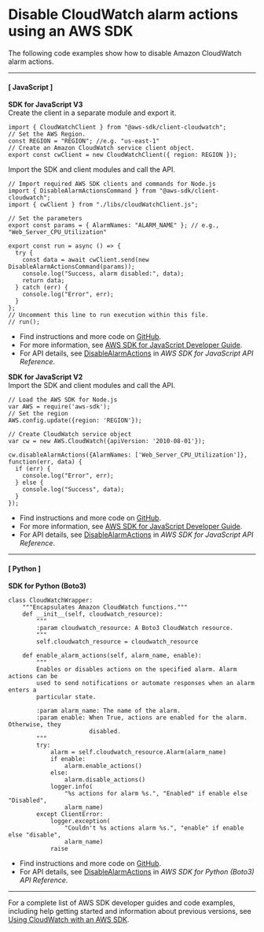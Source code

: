 # Disable CloudWatch alarm actions using an AWS SDK<a name="example_cloudwatch_DisableAlarmActions_section"></a>

The following code examples show how to disable Amazon CloudWatch alarm actions\.

------
#### [ JavaScript ]

**SDK for JavaScript V3**  
Create the client in a separate module and export it\.  

```
import { CloudWatchClient } from "@aws-sdk/client-cloudwatch";
// Set the AWS Region.
const REGION = "REGION"; //e.g. "us-east-1"
// Create an Amazon CloudWatch service client object.
export const cwClient = new CloudWatchClient({ region: REGION });
```
Import the SDK and client modules and call the API\.  

```
// Import required AWS SDK clients and commands for Node.js
import { DisableAlarmActionsCommand } from "@aws-sdk/client-cloudwatch";
import { cwClient } from "./libs/cloudWatchClient.js";

// Set the parameters
export const params = { AlarmNames: "ALARM_NAME" }; // e.g., "Web_Server_CPU_Utilization"

export const run = async () => {
  try {
    const data = await cwClient.send(new DisableAlarmActionsCommand(params));
    console.log("Success, alarm disabled:", data);
    return data;
  } catch (err) {
    console.log("Error", err);
  }
};
// Uncomment this line to run execution within this file.
// run();
```
+  Find instructions and more code on [GitHub](https://github.com/awsdocs/aws-doc-sdk-examples/tree/main/javascriptv3/example_code/cloudwatch)\. 
+  For more information, see [AWS SDK for JavaScript Developer Guide](https://docs.aws.amazon.com/sdk-for-javascript/v3/developer-guide/cloudwatch-examples-using-alarm-actions.html#cloudwatch-examples-using-alarm-actions-disabling)\. 
+  For API details, see [DisableAlarmActions](https://docs.aws.amazon.com/AWSJavaScriptSDK/v3/latest/clients/client-cloudwatch/classes/disablealarmactionscommand.html) in *AWS SDK for JavaScript API Reference*\. 

**SDK for JavaScript V2**  
Import the SDK and client modules and call the API\.  

```
// Load the AWS SDK for Node.js
var AWS = require('aws-sdk');
// Set the region 
AWS.config.update({region: 'REGION'});

// Create CloudWatch service object
var cw = new AWS.CloudWatch({apiVersion: '2010-08-01'});

cw.disableAlarmActions({AlarmNames: ['Web_Server_CPU_Utilization']}, function(err, data) {
  if (err) {
    console.log("Error", err);
  } else {
    console.log("Success", data);
  }
});
```
+  Find instructions and more code on [GitHub](https://github.com/awsdocs/aws-doc-sdk-examples/tree/main/javascript/example_code/cloudwatch)\. 
+  For more information, see [AWS SDK for JavaScript Developer Guide](https://docs.aws.amazon.com/sdk-for-javascript/v2/developer-guide/cloudwatch-examples-using-alarm-actions.html#cloudwatch-examples-using-alarm-actions-disabling)\. 
+  For API details, see [DisableAlarmActions](https://docs.aws.amazon.com/goto/AWSJavaScriptSDK/monitoring-2010-08-01/DisableAlarmActions) in *AWS SDK for JavaScript API Reference*\. 

------
#### [ Python ]

**SDK for Python \(Boto3\)**  
  

```
class CloudWatchWrapper:
    """Encapsulates Amazon CloudWatch functions."""
    def __init__(self, cloudwatch_resource):
        """
        :param cloudwatch_resource: A Boto3 CloudWatch resource.
        """
        self.cloudwatch_resource = cloudwatch_resource

    def enable_alarm_actions(self, alarm_name, enable):
        """
        Enables or disables actions on the specified alarm. Alarm actions can be
        used to send notifications or automate responses when an alarm enters a
        particular state.

        :param alarm_name: The name of the alarm.
        :param enable: When True, actions are enabled for the alarm. Otherwise, they
                       disabled.
        """
        try:
            alarm = self.cloudwatch_resource.Alarm(alarm_name)
            if enable:
                alarm.enable_actions()
            else:
                alarm.disable_actions()
            logger.info(
                "%s actions for alarm %s.", "Enabled" if enable else "Disabled",
                alarm_name)
        except ClientError:
            logger.exception(
                "Couldn't %s actions alarm %s.", "enable" if enable else "disable",
                alarm_name)
            raise
```
+  Find instructions and more code on [GitHub](https://github.com/awsdocs/aws-doc-sdk-examples/tree/main/python/example_code/cloudwatch)\. 
+  For API details, see [DisableAlarmActions](https://docs.aws.amazon.com/goto/boto3/monitoring-2010-08-01/DisableAlarmActions) in *AWS SDK for Python \(Boto3\) API Reference*\. 

------

For a complete list of AWS SDK developer guides and code examples, including help getting started and information about previous versions, see [Using CloudWatch with an AWS SDK](sdk-general-information-section.md)\.